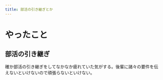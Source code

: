 ```yaml
---
title: 部活の引き継ぎとか
---
```


# やったこと

## 部活の引き継ぎ

確か部活の引き継ぎをしてなかなか疲れていた気がする。後輩に諸々の要件を伝えないといけないので頑張らないといけない。

